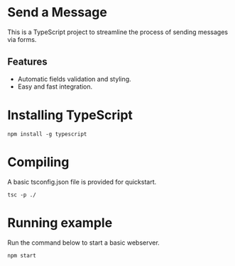 # Send a Message 
This is a TypeScript project to streamline the process of sending messages via forms.

## Features
- Automatic fields validation and styling.
- Easy and fast integration.

# Installing TypeScript
```
npm install -g typescript
```

# Compiling 
A basic tsconfig.json file is provided for quickstart.

```
tsc -p ./
```

# Running example
Run the command below to start a basic webserver.

```
npm start
```


